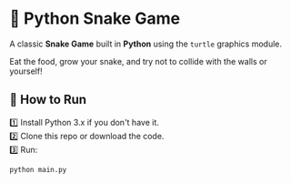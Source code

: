 # 🐍 Python Snake Game

A classic **Snake Game** built in **Python** using the `turtle` graphics module.

Eat the food, grow your snake, and try not to collide with the walls or yourself!

## 🚀 How to Run

1️⃣ Install Python 3.x if you don't have it.  
2️⃣ Clone this repo or download the code.  
3️⃣ Run:
```bash
python main.py
